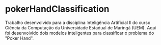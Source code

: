# pokerHandClassification
Trabalho desenvolvido para a disciplina Inteligência Artificial II do curso Ciência da Computação da Universidade Estadual de Maringá (UEM). Aqui foi desenvolvido dois modelos inteligentes para classificar o problema do "Poker Hand".
